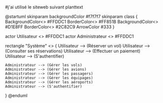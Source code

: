 #j'ai utilisé le siteweb suivant planttext

@startuml
skinparam backgroundColor #f7f7f7
skinparam class {
    BackgroundColor<<actor>> #FFDDC1
    BorderColor<<actor>> #FF851B
    BackgroundColor<<system>> #D1E8FF
    BorderColor<<system>> #2C82C9
    ArrowColor #333
}

actor Utilisateur <<actor>> #FFDDC1
actor Administrateur <<actor>> #FFDDC1

rectangle "Système" <<system>> {
    Utilisateur --> (Réserver un vol)
    Utilisateur --> (Consulter ses réservations)
    Utilisateur --> (Effectuer un paiement)
    Utilisateur --> (S'authentifier)

    Administrateur --> (Gérer les vols)
    Administrateur --> (Gérer les avions)
    Administrateur --> (Gérer les passagers)
    Administrateur --> (Gérer les équipages)
    Administrateur --> (Gérer les aéroports)
    Administrateur --> (S'authentifier)
}
@enduml
